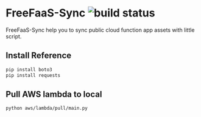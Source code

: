 # FreeFaaS-Sync ![build status](https://travis-ci.org/freefaas/FreeFaaS.svg?branch=master)

FreeFaaS-Sync help you to sync public cloud function app assets with little script. 

## Install Reference

``` bash
pip install boto3
pip install requests
```

## Pull AWS lambda to local

``` bash
python aws/lambda/pull/main.py
```
